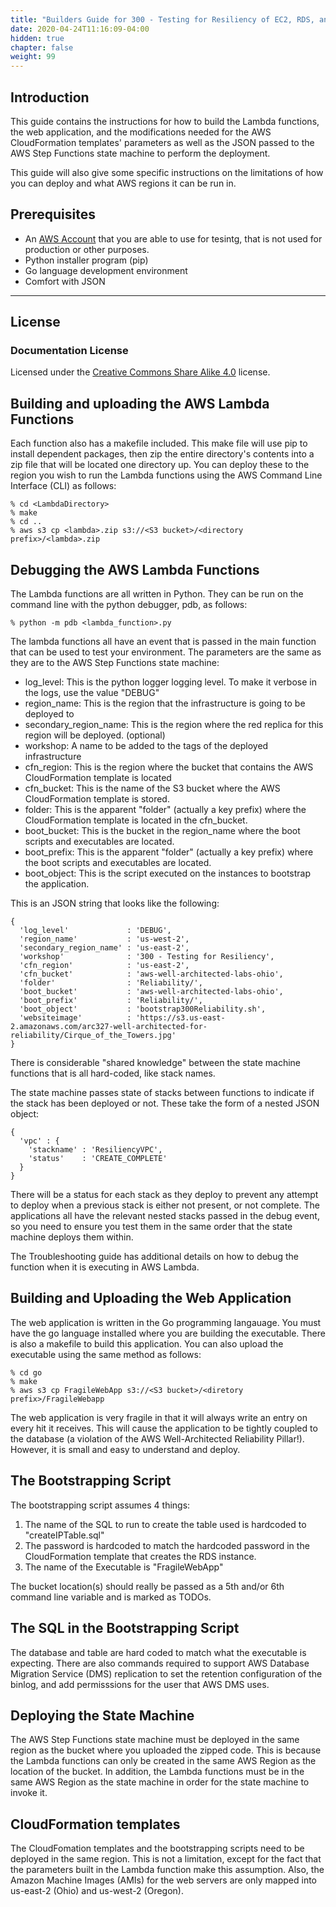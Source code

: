 ```yaml
---
title: "Builders Guide for 300 - Testing for Resiliency of EC2, RDS, and S3"
date: 2020-04-24T11:16:09-04:00
hidden: true
chapter: false
weight: 99
---
```

## Introduction

This guide contains the instructions for how to build the Lambda functions, the web application, and the modifications needed for the AWS CloudFormation templates' parameters as well as the JSON passed to the AWS Step Functions state machine to perform the deployment.

This guide will also give some specific instructions on the limitations of how you can deploy and what AWS regions it can be run in.

## Prerequisites

* An 
[AWS Account](https://portal.aws.amazon.com/gp/aws/developer/registration/index.html) that you are able to use for tesintg, that is not used for production or other purposes.
* Python installer program (pip)
* Go language development environment
* Comfort with JSON

***

## License
### Documentation License

Licensed under the [Creative Commons Share Alike 4.0](https://creativecommons.org/licenses/by-sa/4.0/) license.


## Building and uploading the AWS Lambda Functions

Each function also has a makefile included. This make file will use pip to install dependent packages, then zip the entire directory's contents into a zip file that will be located one directory up. You can deploy these to the region you wish to run the Lambda functions using the AWS Command Line Interface (CLI) as follows:

    % cd <LambdaDirectory>
    % make
    % cd ..
    % aws s3 cp <lambda>.zip s3://<S3 bucket>/<directory prefix>/<lambda>.zip

## Debugging the AWS Lambda Functions

The Lambda functions are all written in Python. They can be run on the command line with the python debugger, pdb, as follows:

    % python -m pdb <lambda_function>.py

The lambda functions all have an event that is passed in the main function that can be used to test your environment. The parameters are the same as they are to the AWS Step Functions state machine:

* log_level: This is the python logger logging level. To make it verbose in the logs, use the value "DEBUG"
* region_name: This is the region that the infrastructure is going to be deployed to
* secondary_region_name: This is the region where the red replica for this region will be deployed. (optional)
* workshop: A name to be added to the tags of the deployed infrastructure
* cfn_region: This is the region where the bucket that contains the AWS CloudFormation template is located
* cfn_bucket: This is the name of the S3 bucket where the AWS CloudFormation template is stored.
* folder: This is the apparent "folder" (actually a key prefix) where the CloudFormation template is located in the cfn_bucket.
* boot_bucket: This is the bucket in the region_name where the boot scripts and executables are located.
* boot_prefix: This is the apparent "folder" (actually a key prefix) where the boot scripts and executables are located.
* boot_object: This is the script executed on the instances to bootstrap the application.

This is an JSON string that looks like the following:

    {
      'log_level'             : 'DEBUG',
      'region_name'           : 'us-west-2',
      'secondary_region_name' : 'us-east-2',
      'workshop'              : '300 - Testing for Resiliency',
      'cfn_region'            : 'us-east-2',
      'cfn_bucket'            : 'aws-well-architected-labs-ohio',
      'folder'                : 'Reliability/',
      'boot_bucket'           : 'aws-well-architected-labs-ohio',
      'boot_prefix'           : 'Reliability/',
      'boot_object'           : 'bootstrap300Reliability.sh',
      'websiteimage'          : 'https://s3.us-east-2.amazonaws.com/arc327-well-architected-for-reliability/Cirque_of_the_Towers.jpg'
    }
    
There is considerable "shared knowledge" between the state machine functions that is all hard-coded, like stack names.

The state machine passes state of stacks between functions to indicate if the stack has been deployed or not. These take the form of a nested JSON object:

    {
      'vpc' : {
        'stackname' : 'ResiliencyVPC',
        'status'    : 'CREATE_COMPLETE'
      }
    }
      
There will be a status for each stack as they deploy to prevent any attempt to deploy when a previous stack is either not present, or not complete. The applications all have the relevant nested stacks passed in the debug event, so you need to ensure you test them in the same order that the state machine deploys them within.

The Troubleshooting guide has additional details on how to debug the function when it is executing in AWS Lambda.

## Building and Uploading the Web Application

The web application is written in the Go programming langauage. You must have the go language installed where you are building the executable. There is also a makefile to build this application. You can also upload the executable using the same method as follows:

    % cd go
    % make
    % aws s3 cp FragileWebApp s3://<S3 bucket>/<diretory prefix>/FragileWebapp

The web application is very fragile in that it will always write an entry on every hit it receives. This will cause the application to be tightly coupled to the database (a violation of the AWS Well-Architected Reliability Pillar!). However, it is small and easy to understand and deploy.

## The Bootstrapping Script

The bootstrapping script assumes 4 things:

1. The name of the SQL to run to create the table used is hardcoded to "createIPTable.sql"
1. The password is hardcoded to match the hardcoded password in the CloudFormation template that creates the RDS instance.
1. The name of the Executable is "FragileWebApp"

The bucket location(s) should really be passed as a 5th and/or 6th command line variable and is marked as TODOs.

## The SQL in the Bootstrapping Script

The database and table are hard coded to match what the executable is expecting. There are also commands required to support AWS Database Migration Service (DMS) replication to set the retention configuration of the binlog, and add permisssions for the user that AWS DMS uses.

## Deploying the State Machine

The AWS Step Functions state machine must be deployed in the same region as the bucket where you uploaded the zipped code. This is because the Lambda functions can only be created in the same AWS Region as the location of the bucket. In addition, the Lambda functions must be in the same AWS Region as the state machine in order for the state machine to invoke it.

## CloudFormation templates

The CloudFomation templates and the bootstrapping scripts need to be deployed in the same region. This is not a limitation, except for the fact that the parameters built in the Lambda function make this assumption. Also, the Amazon Machine Images (AMIs) for the web servers are only mapped into us-east-2 (Ohio) and us-west-2 (Oregon).

